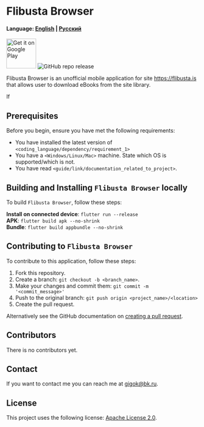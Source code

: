 # Flibusta Browser

#### Language: [English](README_en.md) | [Русский](README.md)

<a href='https://play.google.com/store/apps/details?id=ru.utopicnarwhal.flibustabrowser&pcampaignid=pcampaignidMKT-Other-global-all-co-prtnr-py-PartBadge-Mar2515-1'><img alt='Get it on Google Play' height="78px" src='https://play.google.com/intl/en_us/badges/static/images/badges/en_badge_web_generic.png'/></a>
![GitHub repo release](https://img.shields.io/github/v/release/utopicnarwhal/flibusta-mobile)

Flibusta Browser is an unofficial mobile application for site https://flibusta.is that allows user to download eBooks from the site library.

If 

## Prerequisites

Before you begin, ensure you have met the following requirements:
<!--- These are just example requirements. Add, duplicate or remove as required --->
* You have installed the latest version of `<coding_language/dependency/requirement_1>`
* You have a `<Windows/Linux/Mac>` machine. State which OS is supported/which is not.
* You have read `<guide/link/documentation_related_to_project>`.

## Building and Installing `Flibusta Browser` locally

To build `Flibusta Browser`, follow these steps:



**Install on connected device**: `flutter run --release`  
**APK**: `flutter build apk --no-shrink`  
**Bundle**: `flutter build appbundle --no-shrink`  

## Contributing to `Flibusta Browser`

To contribute to this application, follow these steps:

1. Fork this repository.
2. Create a branch: `git checkout -b <branch_name>`.
3. Make your changes and commit them: `git commit -m '<commit_message>'`
4. Push to the original branch: `git push origin <project_name>/<location>`
5. Create the pull request.

Alternatively see the GitHub documentation on [creating a pull request](https://help.github.com/en/github/collaborating-with-issues-and-pull-requests/creating-a-pull-request).

## Contributors

There is no contributors yet.

## Contact

If you want to contact me you can reach me at <gigok@bk.ru>.

## License

This project uses the following license: [Apache License 2.0](<LICENSE>).